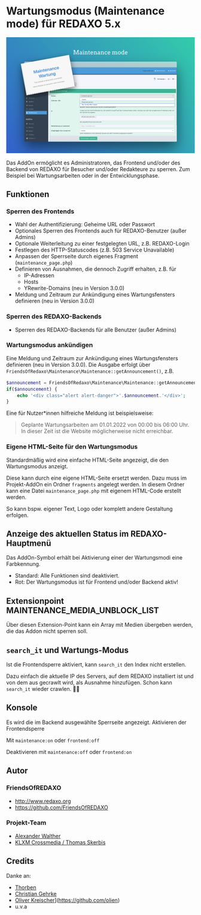 # Wartungsmodus (Maintenance mode) für REDAXO 5.x

![Screenshot](https://raw.githubusercontent.com/FriendsOfREDAXO/maintenance/assets/Maintenance.png)

Das AddOn ermöglicht es Administratoren, das Frontend und/oder des Backend von REDAXO für Besucher und/oder Redakteure zu sperren. Zum Beispiel bei Wartungsarbeiten oder in der Entwicklungsphase.

## Funktionen

### Sperren des Frontends

* Wahl der Authentifizierung: Geheime URL oder Passwort
* Optionales Sperren des Frontends auch für REDAXO-Benutzer (außer Admins)
* Optionale Weiterleitung zu einer festgelegten URL, z.B. REDAXO-Login
* Festlegen des HTTP-Statuscodes (z.B. 503 Service Unavailable)
* Anpassen der Sperrseite durch eigenes Fragment (`maintenance_page.php`)
* Definieren von Ausnahmen, die dennoch Zugriff erhalten, z.B. für
  * IP-Adressen
  * Hosts
  * YRewrite-Domains (neu in Version 3.0.0)
* Meldung und Zeitraum zur Ankündigung eines Wartungsfensters definieren (neu in Version 3.0.0)

### Sperren des REDAXO-Backends

* Sperren des REDAXO-Backends für alle Benutzer (außer Admins)

### Wartungsmodus ankündigen

Eine Meldung und Zeitraum zur Ankündigung eines Wartungsfensters definieren (neu in Version 3.0.0). Die Ausgabe erfolgt über `FriendsOfRedaxo\Maintenance\Maintenance::getAnnouncement()`, z.B.

```php
$announcement = FriendsOfRedaxo\Maintenance\Maintenance::getAnnouncement();
if($announcement) {
    echo '<div class="alert alert-danger">'.$announcement.'</div>';
}
```

Eine für Nutzer*innen hilfreiche Meldung ist beispielsweise:

> Geplante Wartungsarbeiten am 01.01.2022 von 00:00 bis 06:00 Uhr. In dieser Zeit ist die Website möglicherweise nicht erreichbar.

### Eigene HTML-Seite für den Wartungsmodus

Standardmäßig wird eine einfache HTML-Seite angezeigt, die den Wartungsmodus anzeigt.

Diese kann durch eine eigene HTML-Seite ersetzt werden. Dazu muss im Projekt-AddOn ein Ordner `fragments` angelegt werden. In diesem Ordner kann eine Datei `maintenance_page.php` mit eigenem HTML-Code erstellt werden.

So kann bspw. eigener Text, Logo oder komplett andere Gestaltung erfolgen.

## Anzeige des aktuellen Status im REDAXO-Hauptmenü

Das AddOn-Symbol erhält bei Aktivierung einer der Wartungsmodi eine Farbkennung.

* Standard: Alle Funktionen sind deaktiviert.
* Rot: Der Wartungsmodus ist für Frontend und/oder Backend aktiv!

## Extensionpoint MAINTENANCE_MEDIA_UNBLOCK_LIST

Über diesen Extension-Point kann ein Array mit Medien übergeben werden, die das Addon nicht sperren soll.

## `search_it` und Wartungs-Modus

Ist die Frontendsperre aktiviert, kann `search_it` den Index nicht erstellen.

Dazu einfach die aktuelle IP des Servers, auf dem REDAXO installiert ist und von dem aus gecrawlt wird, als  Ausnahme hinzufügen. Schon kann `search_it` wieder crawlen. 🕵🏻

## Konsole

Es wird die im Backend ausgewählte Sperrseite angezeigt. Aktivieren der Frontendsperre

Mit `maintenance:on` oder `frontend:off`

Deaktivieren mit `maintenance:off` oder `frontend:on`

## Autor

### FriendsOfREDAXO

* <http://www.redaxo.org>
* <https://github.com/FriendsOfREDAXO>

### Projekt-Team

* [Alexander Walther](https://github.com/alxndr-w)
* [KLXM Crossmedia / Thomas Skerbis](https://klxm.de)

## Credits

Danke an:

* [Thorben](https://github.com/eaCe)
* [Christian Gehrke](https://github.com/chrison94)
* [Oliver Kreischer]([http://concedra.de)](https://github.com/olien)
* u.v.a


